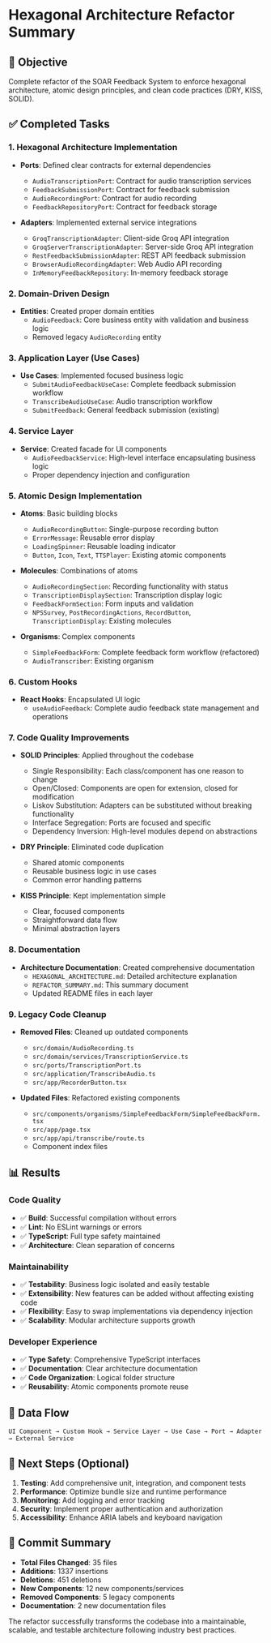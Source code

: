 # Hexagonal Architecture Refactor Summary

## 🎯 Objective

Complete refactor of the SOAR Feedback System to enforce hexagonal architecture, atomic design principles, and clean code practices (DRY, KISS, SOLID).

## ✅ Completed Tasks

### 1. Hexagonal Architecture Implementation

- **Ports**: Defined clear contracts for external dependencies

  - `AudioTranscriptionPort`: Contract for audio transcription services
  - `FeedbackSubmissionPort`: Contract for feedback submission
  - `AudioRecordingPort`: Contract for audio recording
  - `FeedbackRepositoryPort`: Contract for feedback storage

- **Adapters**: Implemented external service integrations
  - `GroqTranscriptionAdapter`: Client-side Groq API integration
  - `GroqServerTranscriptionAdapter`: Server-side Groq API integration
  - `RestFeedbackSubmissionAdapter`: REST API feedback submission
  - `BrowserAudioRecordingAdapter`: Web Audio API recording
  - `InMemoryFeedbackRepository`: In-memory feedback storage

### 2. Domain-Driven Design

- **Entities**: Created proper domain entities
  - `AudioFeedback`: Core business entity with validation and business logic
  - Removed legacy `AudioRecording` entity

### 3. Application Layer (Use Cases)

- **Use Cases**: Implemented focused business logic
  - `SubmitAudioFeedbackUseCase`: Complete feedback submission workflow
  - `TranscribeAudioUseCase`: Audio transcription workflow
  - `SubmitFeedback`: General feedback submission (existing)

### 4. Service Layer

- **Service**: Created facade for UI components
  - `AudioFeedbackService`: High-level interface encapsulating business logic
  - Proper dependency injection and configuration

### 5. Atomic Design Implementation

- **Atoms**: Basic building blocks

  - `AudioRecordingButton`: Single-purpose recording button
  - `ErrorMessage`: Reusable error display
  - `LoadingSpinner`: Reusable loading indicator
  - `Button`, `Icon`, `Text`, `TTSPlayer`: Existing atomic components

- **Molecules**: Combinations of atoms

  - `AudioRecordingSection`: Recording functionality with status
  - `TranscriptionDisplaySection`: Transcription display logic
  - `FeedbackFormSection`: Form inputs and validation
  - `NPSSurvey`, `PostRecordingActions`, `RecordButton`, `TranscriptionDisplay`: Existing molecules

- **Organisms**: Complex components
  - `SimpleFeedbackForm`: Complete feedback form workflow (refactored)
  - `AudioTranscriber`: Existing organism

### 6. Custom Hooks

- **React Hooks**: Encapsulated UI logic
  - `useAudioFeedback`: Complete audio feedback state management and operations

### 7. Code Quality Improvements

- **SOLID Principles**: Applied throughout the codebase

  - Single Responsibility: Each class/component has one reason to change
  - Open/Closed: Components are open for extension, closed for modification
  - Liskov Substitution: Adapters can be substituted without breaking functionality
  - Interface Segregation: Ports are focused and specific
  - Dependency Inversion: High-level modules depend on abstractions

- **DRY Principle**: Eliminated code duplication

  - Shared atomic components
  - Reusable business logic in use cases
  - Common error handling patterns

- **KISS Principle**: Kept implementation simple
  - Clear, focused components
  - Straightforward data flow
  - Minimal abstraction layers

### 8. Documentation

- **Architecture Documentation**: Created comprehensive documentation
  - `HEXAGONAL_ARCHITECTURE.md`: Detailed architecture explanation
  - `REFACTOR_SUMMARY.md`: This summary document
  - Updated README files in each layer

### 9. Legacy Code Cleanup

- **Removed Files**: Cleaned up outdated components

  - `src/domain/AudioRecording.ts`
  - `src/domain/services/TranscriptionService.ts`
  - `src/ports/TranscriptionPort.ts`
  - `src/application/TranscribeAudio.ts`
  - `src/app/RecorderButton.tsx`

- **Updated Files**: Refactored existing components
  - `src/components/organisms/SimpleFeedbackForm/SimpleFeedbackForm.tsx`
  - `src/app/page.tsx`
  - `src/app/api/transcribe/route.ts`
  - Component index files

## 📊 Results

### Code Quality

- ✅ **Build**: Successful compilation without errors
- ✅ **Lint**: No ESLint warnings or errors
- ✅ **TypeScript**: Full type safety maintained
- ✅ **Architecture**: Clean separation of concerns

### Maintainability

- ✅ **Testability**: Business logic isolated and easily testable
- ✅ **Extensibility**: New features can be added without affecting existing code
- ✅ **Flexibility**: Easy to swap implementations via dependency injection
- ✅ **Scalability**: Modular architecture supports growth

### Developer Experience

- ✅ **Type Safety**: Comprehensive TypeScript interfaces
- ✅ **Documentation**: Clear architecture documentation
- ✅ **Code Organization**: Logical folder structure
- ✅ **Reusability**: Atomic components promote reuse

## 🔄 Data Flow

```
UI Component → Custom Hook → Service Layer → Use Case → Port → Adapter → External Service
```

## 🚀 Next Steps (Optional)

1. **Testing**: Add comprehensive unit, integration, and component tests
2. **Performance**: Optimize bundle size and runtime performance
3. **Monitoring**: Add logging and error tracking
4. **Security**: Implement proper authentication and authorization
5. **Accessibility**: Enhance ARIA labels and keyboard navigation

## 📝 Commit Summary

- **Total Files Changed**: 35 files
- **Additions**: 1337 insertions
- **Deletions**: 451 deletions
- **New Components**: 12 new components/services
- **Removed Components**: 5 legacy components
- **Documentation**: 2 new documentation files

The refactor successfully transforms the codebase into a maintainable, scalable, and testable architecture following industry best practices.
